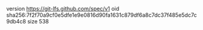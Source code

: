 version https://git-lfs.github.com/spec/v1
oid sha256:7f2f70a9cf0e5dfe1e9e0816d90fa1631c879df6a8c7dc37f485e5dc7c9db4c8
size 538
